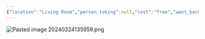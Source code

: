 ```yaml
---
{"location":"Living Room","person_taking":null,"cost":"free","want_back":"no","dg-publish":true,"dg-path":"Stuff/Shoe Rack (small).md","permalink":"/stuff/shoe-rack-small/","dgPassFrontmatter":true}
---
```


![Pasted image 20240324135959.png](/img/user/Attachments/Pasted%20image%2020240324135959.png)